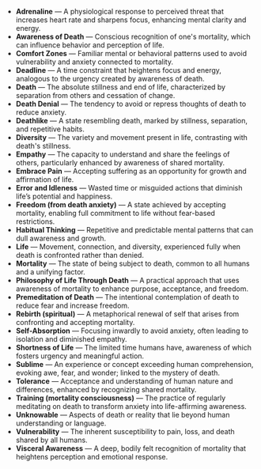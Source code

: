 - **Adrenaline** — A physiological response to perceived threat that increases heart rate and sharpens focus, enhancing mental clarity and energy.  
- **Awareness of Death** — Conscious recognition of one's mortality, which can influence behavior and perception of life.  
- **Comfort Zones** — Familiar mental or behavioral patterns used to avoid vulnerability and anxiety connected to mortality.  
- **Deadline** — A time constraint that heightens focus and energy, analogous to the urgency created by awareness of death.  
- **Death** — The absolute stillness and end of life, characterized by separation from others and cessation of change.  
- **Death Denial** — The tendency to avoid or repress thoughts of death to reduce anxiety.  
- **Deathlike** — A state resembling death, marked by stillness, separation, and repetitive habits.  
- **Diversity** — The variety and movement present in life, contrasting with death's stillness.  
- **Empathy** — The capacity to understand and share the feelings of others, particularly enhanced by awareness of shared mortality.  
- **Embrace Pain** — Accepting suffering as an opportunity for growth and affirmation of life.  
- **Error and Idleness** — Wasted time or misguided actions that diminish life’s potential and happiness.  
- **Freedom (from death anxiety)** — A state achieved by accepting mortality, enabling full commitment to life without fear-based restrictions.  
- **Habitual Thinking** — Repetitive and predictable mental patterns that can dull awareness and growth.  
- **Life** — Movement, connection, and diversity, experienced fully when death is confronted rather than denied.  
- **Mortality** — The state of being subject to death, common to all humans and a unifying factor.  
- **Philosophy of Life Through Death** — A practical approach that uses awareness of mortality to enhance purpose, acceptance, and freedom.  
- **Premeditation of Death** — The intentional contemplation of death to reduce fear and increase freedom.  
- **Rebirth (spiritual)** — A metaphorical renewal of self that arises from confronting and accepting mortality.  
- **Self-Absorption** — Focusing inwardly to avoid anxiety, often leading to isolation and diminished empathy.  
- **Shortness of Life** — The limited time humans have, awareness of which fosters urgency and meaningful action.  
- **Sublime** — An experience or concept exceeding human comprehension, evoking awe, fear, and wonder; linked to the mystery of death.  
- **Tolerance** — Acceptance and understanding of human nature and differences, enhanced by recognizing shared mortality.  
- **Training (mortality consciousness)** — The practice of regularly meditating on death to transform anxiety into life-affirming awareness.  
- **Unknowable** — Aspects of death or reality that lie beyond human understanding or language.  
- **Vulnerability** — The inherent susceptibility to pain, loss, and death shared by all humans.  
- **Visceral Awareness** — A deep, bodily felt recognition of mortality that heightens perception and emotional response.
